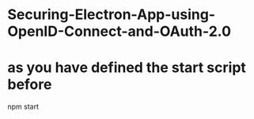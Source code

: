 # Securing-Electron-App-using-OpenID-Connect-and-OAuth-2.0

# as you have defined the start script before
npm start

